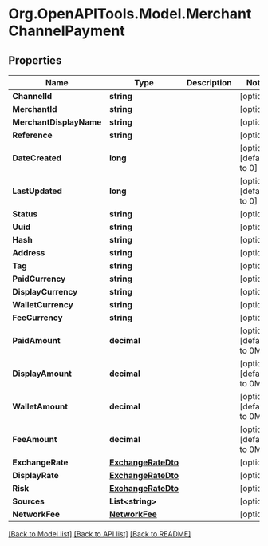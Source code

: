 
# Org.OpenAPITools.Model.MerchantChannelPayment

## Properties

Name | Type | Description | Notes
------------ | ------------- | ------------- | -------------
**ChannelId** | **string** |  | [optional] 
**MerchantId** | **string** |  | [optional] 
**MerchantDisplayName** | **string** |  | [optional] 
**Reference** | **string** |  | [optional] 
**DateCreated** | **long** |  | [optional] [default to 0]
**LastUpdated** | **long** |  | [optional] [default to 0]
**Status** | **string** |  | [optional] 
**Uuid** | **string** |  | [optional] 
**Hash** | **string** |  | [optional] 
**Address** | **string** |  | [optional] 
**Tag** | **string** |  | [optional] 
**PaidCurrency** | **string** |  | [optional] 
**DisplayCurrency** | **string** |  | [optional] 
**WalletCurrency** | **string** |  | [optional] 
**FeeCurrency** | **string** |  | [optional] 
**PaidAmount** | **decimal** |  | [optional] [default to 0M]
**DisplayAmount** | **decimal** |  | [optional] [default to 0M]
**WalletAmount** | **decimal** |  | [optional] [default to 0M]
**FeeAmount** | **decimal** |  | [optional] [default to 0M]
**ExchangeRate** | [**ExchangeRateDto**](ExchangeRateDto.md) |  | [optional] 
**DisplayRate** | [**ExchangeRateDto**](ExchangeRateDto.md) |  | [optional] 
**Risk** | [**ExchangeRateDto**](ExchangeRateDto.md) |  | [optional] 
**Sources** | **List&lt;string&gt;** |  | [optional] 
**NetworkFee** | [**NetworkFee**](NetworkFee.md) |  | [optional] 

[[Back to Model list]](../README.md#documentation-for-models)
[[Back to API list]](../README.md#documentation-for-api-endpoints)
[[Back to README]](../README.md)

